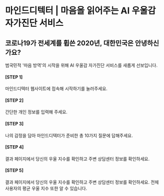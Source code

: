 # 마인드디텍터 | 마음을 읽어주는 AI 우울감 자가진단 서비스

## 코로나19가 전세계를 휩쓴 2020년, 대한민국은 안녕하신가요?
범국민적 '마음 방역'의 시작을 위해 AI 우울감 자가진단 서비스를 새롭게 선보입니다.

#### [STEP 1]
마인드디텍터 웹사이트에 접속해 시작하기를 눌러주세요.
#### [STEP 2]
간단한 개인 정보를 입력해 주세요.
#### [STEP 3]
나의 감정을 담아 마인드디텍터가 준비한 총 10가지 질문에 답해주세요.
#### [STEP 4]
결과 페이지에서 당신의 우울 지수를 확인하고 주변 상담센터 정보를 확인하세요.
#### [STEP 5]
결과 페이지에서 당신의 우울 지수를 확인하고 주변 상담센터 정보를 확인하세요.
전체 사용자의 평균 우울 지수 또한 알 수 있습니다.
